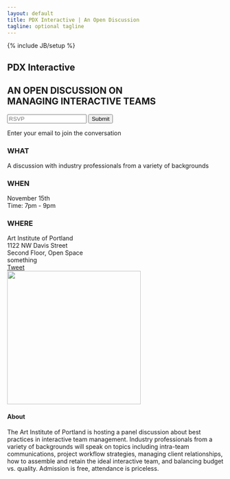 ```yaml
---
layout: default
title: PDX Interactive | An Open Discussion
tagline: optional tagline
---
```

{% include JB/setup %}

<section id="main">
  <div class="content">
    <h1>PDX Interactive</h1>
    <h2>AN OPEN DISCUSSION ON<br />
      MANAGING INTERACTIVE TEAMS</h2>
    <section class="rsvp-form">
<!--
      <div class="social">
        <a href="#facebook"><img border="0" src="{{ ASSET_PATH }}dev/images/facebook.png" height="32" width="32" alt="Find us on Facebook" /></a>
        <a href="Twitter"><img border="0" src="{{ ASSET_PATH }}dev/images/twitter.png" height="32" width="32" alt="Follow us on Twitter" /></a>
      </div>
-->
      <form method="POST" action="/">
        <input type="text" name="email" id="email" placeholder="RSVP" />
        <input type="submit" name="submit" id="submit" />
      </form>
      <div class="tip">Enter your email to join the conversation</div>
    </section>
    <section id="www">
      <div class="outside">
        <h3 id="who">WHAT</h3>
        <article>A discussion with industry professionals from a variety of backgrounds</article>
      </div>
      <div id="middle">
        <h3 id="when">WHEN</h3>
        <article>November 15th<br/>Time: 7pm - 9pm</article>
      </div>
      <div class="outside">
        <h3 id="where">WHERE</h3>
        <article>Art Institute of Portland<br />
          1122 NW Davis Street<br/>
          Second Floor, Open Space</article>
      </div>
      <div class="clear"></div>
    </section>
      <div id="socialButtons">
        <div class="fb-like" data-href="http://www.pdxinteractive.com" data-send="false" data-width="100" data-show-faces="false" data-colorscheme="dark" data-font="arial">something</div>
      <a href="https://pdxinteractive.com" class="twitter-share-button" data-lang="en">Tweet</a>
      </div>
      <div class="clear"></div>
    <section id="about">
      <a href="http://goo.gl/maps/fYLNA" target="_blank"><img border="0" src="{{ ASSET_PATH }}dev/images/map_test.png" height="311" width="311" id="map" alt="" /></a>
      <h4>About</h4>
      <p>The Art Institute of Portland is hosting a panel discussion about best practices in interactive team management. Industry professionals from a variety of backgrounds will speak on topics including intra-team communications, project workflow strategies, managing client relationships, how to assemble and retain the ideal interactive team, and balancing budget vs. quality. Admission is free, attendance is priceless.</p>
          <br class="clear"/>
    </section>

  </div>
</section>

<!--
<section id="panelists">
  <div class="shadow">&nbsp;</div>
  <div class="content">
    <img src="{{ ASSET_PATH }}dev/images/shadow.png" height="21" width="1020" alt="" />
    <h4>PANELISTS</h4>
    {% for post in site.categories.profile %}
      {{ post.content }}
    {% endfor %}
    <br class="clear">
  </div>
</section>
-->
